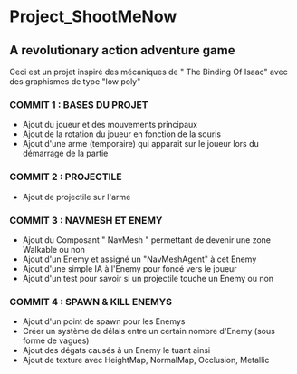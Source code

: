 <h1>Project_ShootMeNow</h1>

<h2>A revolutionary action adventure game</h2>

<p>Ceci est un projet inspiré des mécaniques de " The Binding Of Isaac" avec des graphismes de type "low poly"</p>


<h3>COMMIT 1 : BASES DU PROJET</h3>

<ul>
  <li>Ajout du joueur et des mouvements principaux</li>
  <li>Ajout de la rotation du joueur en fonction de la souris</li>
  <li>Ajout d'une arme (temporaire) qui apparait sur le joueur lors du démarrage de la partie</li>
</ul>

<h3>COMMIT 2 : PROJECTILE</h3>

<ul><li> Ajout de projectile sur l'arme </li></ul> 


<h3>COMMIT 3 : NAVMESH ET ENEMY</h3>

<ul>
  <li>Ajout du Composant " NavMesh " permettant de devenir une zone Walkable ou non</li>
  <li>Ajout d'un Enemy et assigné un "NavMeshAgent" à cet Enemy</li>
  <li>Ajout d'une simple IA à l'Enemy pour foncé vers le joueur</li>
  <li>Ajout d'un test pour savoir si un projectile touche un Enemy ou non</li>
</ul>

<h3>COMMIT 4 : SPAWN & KILL ENEMYS</h3>

<ul>
  <li>Ajout d'un point de spawn pour les Enemys</li>
  <li>Créer un système de délais entre un certain nombre d'Enemy (sous forme de vagues)</li>
  <li>Ajout des dégats causés à un Enemy le tuant ainsi</li>
  <li>Ajout de texture avec HeightMap, NormalMap, Occlusion, Metallic </li>
</ul>
